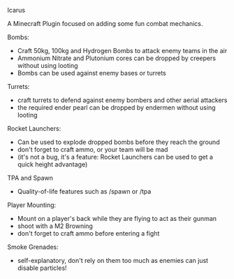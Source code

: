 Icarus

A Minecraft Plugin focused on adding some fun combat mechanics. 

Bombs: 
  - Craft 50kg, 100kg and Hydrogen Bombs to attack enemy teams in the air
  - Ammonium Nitrate and Plutonium cores can be dropped by creepers without using looting
  - Bombs can be used against enemy bases or turrets

Turrets: 
  - craft turrets to defend against enemy bombers and other aerial attackers
  - the required ender pearl can be dropped by endermen without using looting

Rocket Launchers:
  - Can be used to explode dropped bombs before they reach the ground
  - don't forget to craft ammo, or your team will be mad
  - (it's not a bug, it's a feature: Rocket Launchers can be used to get a quick height advantage)

TPA and Spawn
  - Quality-of-life features such as /spawn or /tpa

Player Mounting:
  - Mount on a player's back while they are flying to act as their gunman
  - shoot with a M2 Browning
  - don't forget to craft ammo before entering a fight

Smoke Grenades: 
  - self-explanatory, don't rely on them too much as enemies can just disable particles!
